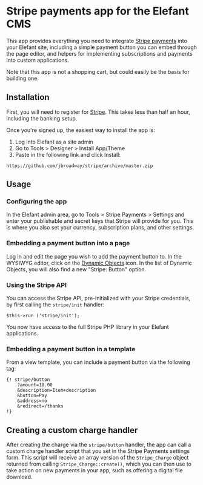 # Stripe payments app for the Elefant CMS

This app provides everything you need to integrate [Stripe payments](https://stripe.com/)
into your Elefant site, including a simple payment button you can embed through
the page editor, and helpers for implementing subscriptions and payments into
custom applications.

Note that this app is not a shopping cart, but could easily be the basis for
building one.

## Installation

First, you will need to register for [Stripe](https://stripe.com/). This takes
less than half an hour, including the banking setup.

Once you're signed up, the easiest way to install the app is:

1. Log into Elefant as a site admin
2. Go to Tools > Designer > Install App/Theme
3. Paste in the following link and click Install:

```
https://github.com/jbroadway/stripe/archive/master.zip
```

## Usage

### Configuring the app

In the Elefant admin area, go to Tools > Stripe Payments > Settings and enter
your publishable and secret keys that Stripe will provide for you. This is
where you also set your currency, subscription plans, and other settings.

### Embedding a payment button into a page

Log in and edit the page you wish to add the payment button to. In the WYSIWYG
editor, click on the [Dynamic Objects](http://www.elefantcms.com/wiki/Dynamic-Objects)
icon. In the list of Dynamic Objects, you will also find a new "Stripe: Button"
option.

### Using the Stripe API

You can access the Stripe API, pre-initialized with your Stripe credentials, by first
calling the `stripe/init` handler:

```
$this->run ('stripe/init');
```

You now have access to the full Stripe PHP library in your Elefant applications.

### Embedding a payment button in a template

From a view template, you can include a payment button via the following tag:

```
{! stripe/button
	?amount=10.00
	&description=Item+description
	&button=Pay
	&address=no
	&redirect=/thanks
!}
```

## Creating a custom charge handler

After creating the charge via the `stripe/button` handler, the app can call a
custom charge handler script that you set in the Stripe Payments settings form.
This script will receive an array version of the `Stripe_Charge` object returned
from calling `Stripe_Charge::create()`, which you can then use to take action
on new payments in your app, such as offering a digital file download.